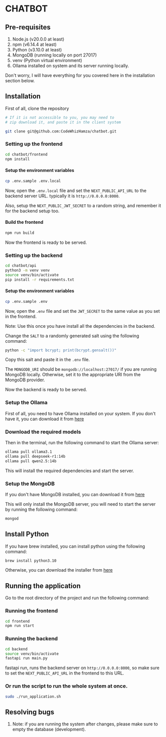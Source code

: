 # CHATBOT

## Pre-requisites

1. Node.js (v20.0.0 at least)
2. npm (v6.14.4 at least)
3. Python (v3.10.0 at least)
4. MongoDB (running locally on port 27017)
5. venv (Python virtual environment)
6. Ollama installed on system and its server running locally.

Don't worry, I will have everything for you covered here in the installation section below.

## Installation

First of all, clone the repository

```bash
# If it is not accessible to you, you may need to
# zip download it, and paste it in the client system

git clone git@github.com:CodeWhizHamza/chatbot.git
```

### Setting up the frontend

```bash
cd chatbot/frontend
npm install
```

#### Setup the environment variables

```bash
cp .env.sample .env.local
```

Now, open the `.env.local` file and set the `NEXT_PUBLIC_API_URL` to the backend server URL. typically it is `http://0.0.0.0:8000`.

Also, setup the `NEXT_PUBLIC_JWT_SECRET` to a random string, and remember it for the backend setup too.

#### Build the frontend

```bash
npm run build
```

Now the frontend is ready to be served.

### Setting up the backend

```bash
cd chatbot/api
python3 -m venv venv
source venv/bin/activate
pip install -r requirements.txt
```

#### Setup the environment variables

```bash
cp .env.sample .env
```

Now, open the `.env` file and set the `JWT_SECRET` to the same value as you set in the frontend.

Note: Use this once you have install all the dependencies in the backend.

Change the `SALT` to a randomly generated salt using the following command:

```bash
python -c "import bcrypt; print(bcrypt.gensalt())"
```

Copy this salt and paste it in the `.env` file.

The `MONGODB_URI` should be `mongodb://localhost:27017/` if you are running MongoDB locally. Otherwise, set it to the appropriate URI from the MongoDB provider.

Now the backend is ready to be served.

### Setup the Ollama

First of all, you need to have Ollama installed on your system. If you don't have it, you can download it from [here](https://ollama.com/download/mac)

### Download the required models

Then in the terminal, run the following command to start the Ollama server:

```bash
ollama pull ollama3.1
ollama pull deepseek-r1:14b
ollama pull qwen2.5:14b
```

This will install the required dependencies and start the server.

### Setup the MongoDB

If you don't have MongoDB installed, you can download it from [here](https://www.mongodb.com/docs/manual/tutorial/install-mongodb-on-os-x/)

This will only install the MongoDB server, you will need to start the server by running the following command:

```bash
mongod
```

## Install Python

If you have brew installed, you can install python using the following command:

```bash
brew install python3.10
```

Otherwise, you can download the installer from [here](https://www.python.org/downloads/)

## Running the application

Go to the root directory of the project and run the following command:

### Running the frontend

```bash
cd frontend
npm run start
```

### Running the backend

```bash
cd backend
source venv/bin/activate
fastapi run main.py
```

fastapi run, runs the backend server on `http://0.0.0.0:8000`, so make sure to set the `NEXT_PUBLIC_API_URL` in the frontend to this URL.

### Or run the script to run the whole system at once.

```bash
sudo ./run_application.sh
```

## Resolving bugs

1. Note: if you are running the system after changes, please make sure to empty the database (development).
